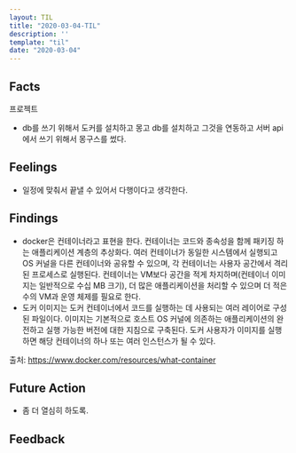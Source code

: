 ```yaml
---
layout: TIL
title: "2020-03-04-TIL"
description: ''
template: "til"
date: "2020-03-04"
---
```


## Facts

프로젝트

- db를 쓰기 위해서 도커를 설치하고 몽고 db를 설치하고 그것을 연동하고 서버 api에서 쓰기 위해서 몽구스를 썼다.

## Feelings

- 일정에 맞춰서 끝낼 수 있어서 다행이다고 생각한다.

## Findings

- docker은 컨테이너라고 표현을 한다. 컨테이너는 코드와 종속성을 함께 패키징 하는 애플리케이션 계층의 추상화다. 여러 컨테이너가 동일한 시스템에서 실행되고 OS 커널을 다른 컨테이너와 공유할 수 있으며, 각 컨테이너는 사용자 공간에서 격리된 프로세스로 실행된다. 컨테이너는 VM보다 공간을 적게 차지하며(컨테이너 이미지는 일반적으로 수십 MB 크기), 더 많은 애플리케이션을 처리할 수 있으며 더 적은 수의 VM과 운영 체제를 필요로 한다.  
- 도커 이미지는 도커 컨테이너에서 코드를 실행하는 데 사용되는 여러 레이어로 구성된 파일이다. 이미지는 기본적으로 호스트 OS 커널에 의존하는 애플리케이션의 완전하고 실행 가능한 버전에 대한 지침으로 구축된다. 도커 사용자가 이미지를 실행하면 해당 컨테이너의 하나 또는 여러 인스턴스가 될 수 있다.  

출처: <https://www.docker.com/resources/what-container>  

## Future Action

- 좀 더 열심히 하도록.

## Feedback


